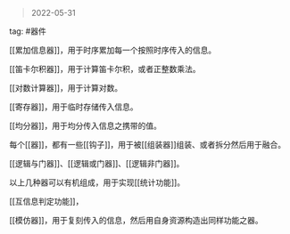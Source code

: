 
> 2022-05-31

 
tag: #器件

[[累加信息器]]，用于时序累加每一个按照时序传入的信息。

[[笛卡尔积器]]，用于计算笛卡尔积，或者正整数乘法。



[[对数计算器]]，用于计算对数。

[[寄存器]]，用于临时存储传入信息。

[[均分器]]，用于均分传入信息之携带的值。

每个[[器]]，都有一些[[钩子]]，用于被[[组装器]]组装、或者拆分然后用于融合。

[[逻辑与门器]]、[[逻辑或门器]]、[[逻辑非门器]]。

以上几种器可以有机组成，用于实现[[统计功能]]。

[[互信息判定功能]]，

[[模仿器]]，用于复刻传入的信息，然后用自身资源构造出同样功能之器。

